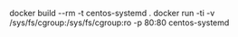 docker build --rm -t centos-systemd .
docker run -ti -v /sys/fs/cgroup:/sys/fs/cgroup:ro -p 80:80 centos-systemd
